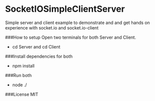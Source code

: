 # SocketIOSimpleClientServer
Simple server and client example to demonstrate and and get hands on experience with socket.io and socket.io-client

###How to setup 
Open two terminals for both Server and Client.
- cd Server and cd Client

###Install dependencies for both 
- npm install

###Run both 
- node ./

###License
MIT
